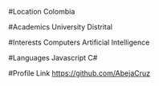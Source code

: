 #Location
Colombia

#Academics
University Distrital

#Interests
Computers
Artificial Intelligence



#Languages
Javascript
C#


#Profile Link
https://github.com/AbejaCruz

